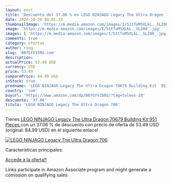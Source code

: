 ```yaml
---
layout: post
title: 'Descuento del 37.06 % en LEGO NINJAGO Legacy The Ultra Dragon 706'
date: 2020-10-26 09:01:33
thumbnailImage: 'https://m.media-amazon.com/images/I/51tToM5XLkL._SL200_.jpg'
image: 'https://m.media-amazon.com/images/I/51tToM5XLkL._SL200_.jpg'
images: [ 'https://m.media-amazon.com/images/I/51tToM5XLkL._SL200_.jpg' ]
comments: true
category: ofertas
author: ring
slug: 'B07GYV35RG-com'
description:
actualPrice: 53.49 USD
currency: USD
price: 53.49
comparePrice: 84.99 USD
inStock: true
prodname: 'LEGO NINJAGO Legacy The Ultra Dragon 70679 Building Kit  951 Pieces '
country: 'com'
buyurl: 'https://www.amazon.com/dp/B07GYV35RG/?tag=tolees-20'
descuento: '37.06'
titulo: 'LEGO NINJAGO Legacy The Ultra Dragon 706'
---
```


Tienes [LEGO NINJAGO Legacy The Ultra Dragon 70679 Building Kit  951 Pieces ](https://www.amazon.com/dp/B07GYV35RG/?tag=tolees-20) con un 37.06 % de descuento con precio de oferta de 53.49 USD (original: 84.99 USD) en el siguiente enlace!

[![LEGO NINJAGO Legacy The Ultra Dragon 706](https://m.media-amazon.com/images/I/51tToM5XLkL._SL200_.jpg)](https://www.amazon.com/dp/B07GYV35RG/?tag=tolees-20)

Características principales:


[Accede a la oferta!!](https://www.amazon.com/dp/B07GYV35RG/?tag=tolees-20)

Links participate in Amazon Associate program and might generate a comission on qualifying sales


